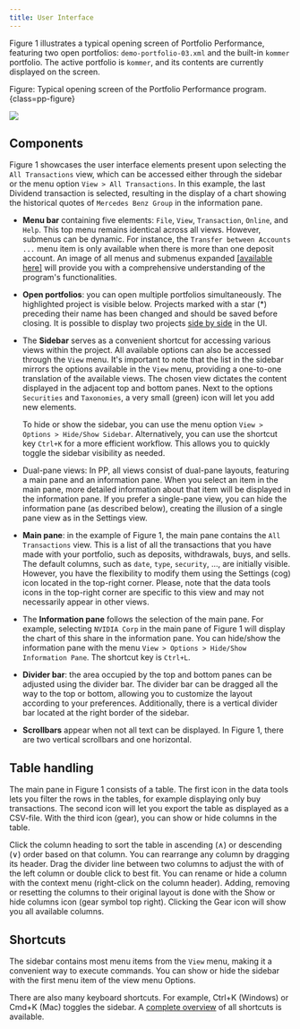 ```yaml
---
title: User Interface
---
```

Figure 1 illustrates a typical opening screen of Portfolio Performance, featuring two open portfolios: `demo-portfolio-03.xml` and the built-in `kommer` portfolio. The active portfolio is `kommer`, and its contents are currently displayed on the screen.

Figure: Typical opening screen of the Portfolio Performance program. {class=pp-figure}

![](images/components-UI.svg)

## Components

Figure 1 showcases the user interface elements present upon selecting the `All Transactions` view, which can be accessed either through the sidebar or the menu option `View > All Transactions`. In this example, the last Dividend transaction is selected, resulting in the display of a chart showing the historical quotes of `Mercedes Benz Group` in the information pane.

- **Menu bar** containing five elements: `File`, `View`, `Transaction`, `Online`, and `Help`. This top menu remains identical across all views. However, submenus can be dynamic. For instance, the `Transfer between Accounts ...` menu item is only available when there is more than one deposit account. An image of all menus and submenus expanded [[available here]](menu.md) will provide you with a comprehensive understanding of the program's functionalities.
- **Open portfolios**: you can open multiple portfolios simultaneously. The highlighted project is visible below. Projects marked with a star (*) preceding their name has been changed and should be saved before closing. It is possible to display two projects [side by side](../how-to/copy-securities.md) in the UI.
-  The **Sidebar** serves as a convenient shortcut for accessing various views within the project. All available options can also be accessed through the `View` menu. It's important to note that the list in the sidebar mirrors the options available in the `View` menu, providing a one-to-one translation of the available views. The chosen view dictates the content displayed in the adjacent top and bottom panes. Next to the options `Securities` and `Taxonomies`, a very small (green) icon will let you add new elements.

    To hide or show the sidebar, you can use the menu option `View > Options > Hide/Show Sidebar`. Alternatively, you can use the shortcut key `Ctrl+K` for a more efficient workflow. This allows you to quickly toggle the sidebar visibility as needed.

- Dual-pane views: In PP, all views consist of dual-pane layouts, featuring a main pane and an information pane. When you select an item in the main pane, more detailed information about that item will be displayed in the information pane. If you prefer a single-pane view, you can hide the information pane (as described below), creating the illusion of a single pane view as in the Settings view. 
- **Main pane**: in the example of Figure 1, the main pane contains the `All Transactions` view. This is a list of all the transactions that you have made with your portfolio, such as deposits, withdrawals, buys, and sells. The default columns, such as `date`, `type`, `security`, ..., are initially visible. However, you have the flexibility to modify them using the Settings (cog) icon located in the top-right corner. Please, note that the data tools icons in the top-right corner are specific to this view and may not necessarily appear in other views.
- The **Information pane** follows the selection of the main pane. For example, selecting `NVIDIA Corp` in the main pane of Figure 1 will display the chart of this share in the information pane. You can hide/show the information pane with the menu `View > Options > Hide/Show Information Pane`. The shortcut key is `Ctrl+L`.
- **Divider bar**: the area occupied by the top and bottom panes can be adjusted using the divider bar. The divider bar can be dragged all the way to the top or bottom, allowing you to customize the layout according to your preferences. Additionally, there is a vertical divider bar located at the right border of the sidebar.
- **Scrollbars** appear when not all text can be displayed. In Figure 1, there are two vertical scrollbars and one horizontal.

## Table handling

The main pane in Figure 1 consists of a table. The first icon in the data tools lets you filter the rows in the tables, for example displaying only buy transactions. The second icon will let you export the table as displayed as a CSV-file. With the third icon (gear), you can show or hide columns in the table. 

Click the column heading to sort the table in ascending (&and;) or descending (&or;) order based on that column. You can rearrange any column by dragging its header. Drag the divider line between two columns to adjust the with of the left column or double click to best fit. You can rename or hide a column with the context menu (right-click on the column header). Adding, removing or resetting the columns to their original layout is done with the Show or hide columns icon (gear symbol top right). Clicking the Gear icon will show you all available columns.

## Shortcuts

The sidebar contains most menu items from the `View` menu, making it a convenient way to execute commands. You can show or hide the sidebar with the first menu item of the view menu Options.

There are also many keyboard shortcuts. For example, Ctrl+K (Windows) or Cmd+K (Mac) toggles the sidebar. A [complete overview](shortcuts.md) of all shortcuts is available.